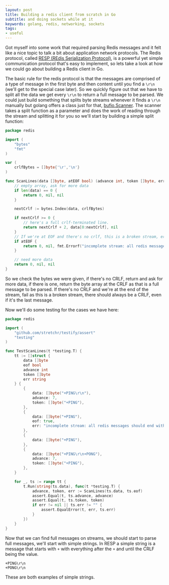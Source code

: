 ```yaml
---
layout: post
title: Building a redis client from scratch in Go
subtitle: and doing sockets while at it
keywords: golang, redis, networking, sockets
tags:
- useful
---
```


Got myself into some work that required parsing Redis messages and it felt like a nice topic to talk a bit about application
network protocols. The Redis protocol, called [RESP (REdis Serialization Protocol)](https://redis.io/topics/protocol), is a 
powerful yet simple communication protocol that's easy to implement, so lets take a look at how we could go about building
a Redis client in Go.

The basic rule for the redis protocol is that the messages are comprised of a type of message in the first byte and then
content until you find a `\r\n` (we'll get to the special case later). So we quickly figure out that we have to split all
the data we get every `\r\n` to return a full message to be parsed. We could just build something that splits byte streams
whenever it finds a `\r\n` manually but golang offers a class just for that, [bufio.Scanner](https://golang.org/pkg/bufio/#Scanner).
The scanner takes a split function as a parameter and does the work of reading through the stream and splitting it for you so 
we'll start by building a simple split function:

```go
package redis

import (
	"bytes"
	"fmt"
)

var (
	crlfBytes = []byte{'\r','\n'}
)

func ScanLines(data []byte, atEOF bool) (advance int, token []byte, err error) {
	// empty array, ask for more data
	if len(data) == 0 {
		return 0, nil, nil
	}

	nextCrlf := bytes.Index(data, crlfBytes)

	if nextCrlf >= 0 {
		// here's a full crlf-terminated line.
		return nextCrlf + 2, data[0:nextCrlf], nil
	}
	// If we're at EOF and there's no crlf, this is a broken stream, error it
	if atEOF {
		return 0, nil, fmt.Errorf("incomplete stream: all redis messages should end with a CRLF but this line did not have it and we're at EOF, this is a broken stream: [%v]", string(data))
	}

	// need more data
	return 0, nil, nil
}
```

So we check the bytes we were given, if there's no CRLF, return and ask for more data, if there is one, return the byte 
array at the CRLF as that is a full message to be parsed. If there's no CRLF and we're at the end of the stream, fail as 
this is a broken stream, there should always be a CRLF, even if it's the last message.

Now we'll do some testing for the cases we have here:

```go
package redis

import (
	"github.com/stretchr/testify/assert"
	"testing"
)

func TestScanLines(t *testing.T) {
	tt := []struct {
		data []byte
		eof bool
		advance int
		token []byte
		err string
	} {
		{
			data: []byte("+PING\r\n"),
			advance: 7,
			token: []byte("+PING"),
		},
		{
			data: []byte("+PING"),
			eof: true,
			err: "incomplete stream: all redis messages should end with a CRLF but this line did not have it and we're at EOF, this is a broken stream: [+PING]",
		},
		{
			data: []byte("+PING"),
		},
		{
			data: []byte("+PING\r\n+PONG"),
			advance: 7,
			token: []byte("+PING"),
		},
	}

	for _, ts := range tt {
		t.Run(string(ts.data), func(t *testing.T) {
			advance, token, err := ScanLines(ts.data, ts.eof)
			assert.Equal(t, ts.advance, advance)
			assert.Equal(t, ts.token, token)
			if err != nil || ts.err != "" {
				assert.EqualError(t, err, ts.err)
			}
		})
	}
}
```

Now that we can find full messages on streams, we should start to parse full messages, we'll start with simple strings.
In RESP a simple string is a message that starts with `+` with everything after the `+` and until the CRLF being the value.

```
+PING\r\n
+PONG\r\n
```

These are both examples of simple strings. 